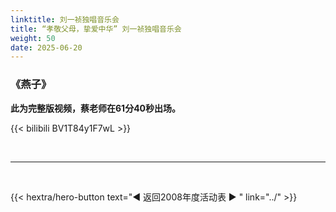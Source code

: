 ```yaml
---
linktitle: 刘一祯独唱音乐会
title: “孝敬父母，挚爱中华” 刘一祯独唱音乐会
weight: 50
date: 2025-06-20
---
```


### 《燕子》

**此为完整版视频，蔡老师在61分40秒出场。**

{{< bilibili BV1T84y1F7wL >}}


<br>
<hr>
<br>

{{< hextra/hero-button text="◀ 返回2008年度活动表 ▶ " link="../" >}}